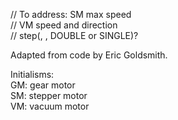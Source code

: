 // To address: SM max speed  
// VM speed and direction  
// step(, , DOUBLE or SINGLE)?  

Adapted from code by Eric Goldsmith.

Initialisms:  
GM: gear motor  
SM: stepper motor  
VM: vacuum motor
